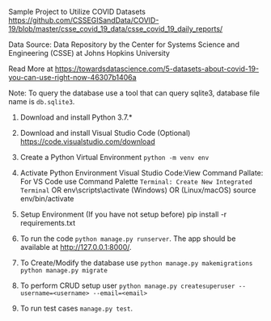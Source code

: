 Sample Project to Utilize COVID Datasets
https://github.com/CSSEGISandData/COVID-19/blob/master/csse_covid_19_data/csse_covid_19_daily_reports/

Data Source: Data Repository by the Center for Systems Science and Engineering (CSSE) at Johns Hopkins University

Read More at
https://towardsdatascience.com/5-datasets-about-covid-19-you-can-use-right-now-46307b1406a

Note: To query the database use a tool that can query sqlite3, database file name is ```db.sqlite3```.

1. Download and install Python 3.7.*

2. Download and install Visual Studio Code (Optional)
https://code.visualstudio.com/download

2. Create a Python Virtual Environment 
    ```python -m venv env```

3. Activate Python Environment
    Visual Studio Code:View Command Pallate:
    For VS Code use Command Palette ```Terminal: Create New Integrated Terminal```
        OR
  env\scripts\activate (Windows) OR (Linux/macOS)  source env/bin/activate 
    
4. Setup Environment (If you have not setup before)
pip install -r requirements.txt 

5. To run the code ```python manage.py runserver```. The app should be available at http://127.0.0.1:8000/.

6. To Create/Modify the database use
```python manage.py makemigrations```
```python manage.py migrate```

7. To perform CRUD setup user
``python manage.py createsuperuser --username=<username> --email=<email>``

8. To run test cases ``manage.py test``.